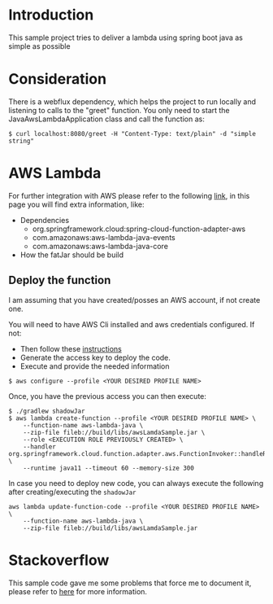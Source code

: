 # Introduction
This sample project tries to deliver a lambda using spring boot java as simple as possible

# Consideration
There is a webflux dependency, which helps the project to run locally and listening to calls to the "greet" function. You
only need to start the JavaAwsLambdaApplication class and call the function as:

```shell
$ curl localhost:8080/greet -H "Content-Type: text/plain" -d "simple string"
```

# AWS Lambda
For further integration with AWS please refer to the following [link](https://cloud.spring.io/spring-cloud-function/reference/html/aws.html),
in this page you will find extra information, like:
- Dependencies
  - org.springframework.cloud:spring-cloud-function-adapter-aws
  - com.amazonaws:aws-lambda-java-events
  - com.amazonaws:aws-lambda-java-core
- How the fatJar should be build

## Deploy the function
I am assuming that you have created/posses an AWS account, if not create one. 

You will need to have AWS Cli installed and aws credentials configured. If not:
- Then follow these [instructions](https://docs.aws.amazon.com/IAM/latest/UserGuide/getting-started_create-admin-group.html)
- Generate the access key to deploy the code. 
- Execute and provide the needed information
```shell
$ aws configure --profile <YOUR DESIRED PROFILE NAME>
```
Once, you have the previous access you can then execute:
```shell
$ ./gradlew shadowJar
$ aws lambda create-function --profile <YOUR DESIRED PROFILE NAME> \
    --function-name aws-lambda-java \
    --zip-file fileb://build/libs/awsLamdaSample.jar \
    --role <EXECUTION ROLE PREVIOUSLY CREATED> \
    --handler org.springframework.cloud.function.adapter.aws.FunctionInvoker::handleRequest \
    --runtime java11 --timeout 60 --memory-size 300
```
In case you need to deploy new code, you can always execute the following after creating/executing the `shadowJar`
```shell
aws lambda update-function-code --profile <YOUR DESIRED PROFILE NAME> \
    --function-name aws-lambda-java \
    --zip-file fileb://build/libs/awsLamdaSample.jar
```

# Stackoverflow
This sample code gave me some problems that force me to document it, please refer to [here](https://stackoverflow.com/questions/69110895/kotlin-spring-cloud-function-aws-lambda?noredirect=1#comment122161272_69110895)
for more information.